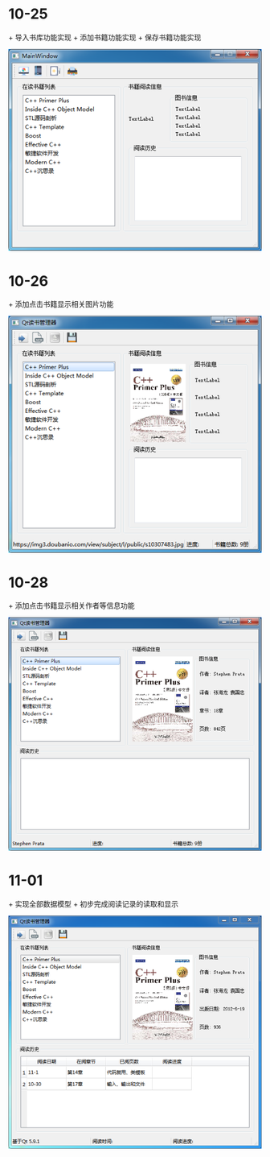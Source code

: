 
<h1>10-25</h1>
+ 导入书库功能实现
+ 添加书籍功能实现
+ 保存书籍功能实现

![](img/BookManger.png)

<h1>10-26</h1>
+ 添加点击书籍显示相关图片功能

![](img/BookManger1.png)

<h1>10-28</h1>
+ 添加点击书籍显示相关作者等信息功能

![](img/BookManger2.png)

<h1>11-01</h1>
+ 实现全部数据模型
+ 初步完成阅读记录的读取和显示

![](img/BookManger3.png)